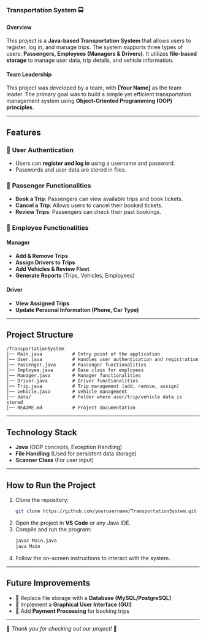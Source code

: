 



### **Transportation System** 🚍  

#### **Overview**  
This project is a **Java-based Transportation System** that allows users to register, log in, and manage trips. The system supports three types of users: **Passengers, Employees (Managers & Drivers)**. It utilizes **file-based storage** to manage user data, trip details, and vehicle information.

#### **Team Leadership**  
This project was developed by a team, with **[Your Name]** as the team leader. The primary goal was to build a simple yet efficient transportation management system using **Object-Oriented Programming (OOP) principles**.

---

## **Features**  

### 🔹 **User Authentication**  
- Users can **register and log in** using a username and password.  
- Passwords and user data are stored in files.  

### 🔹 **Passenger Functionalities**  
- **Book a Trip**: Passengers can view available trips and book tickets.  
- **Cancel a Trip**: Allows users to cancel their booked tickets.  
- **Review Trips**: Passengers can check their past bookings.  

### 🔹 **Employee Functionalities**  
#### **Manager**  
- **Add & Remove Trips**  
- **Assign Drivers to Trips**  
- **Add Vehicles & Review Fleet**  
- **Generate Reports** (Trips, Vehicles, Employees)  

#### **Driver**  
- **View Assigned Trips**  
- **Update Personal Information (Phone, Car Type)**  

---

## **Project Structure**  
```
/TransportationSystem
│── Main.java           # Entry point of the application
│── User.java           # Handles user authentication and registration
│── Passenger.java      # Passenger functionalities
│── Employee.java       # Base class for employees
│── Manager.java        # Manager functionalities
│── Driver.java         # Driver functionalities
│── Trip.java           # Trip management (add, remove, assign)
│── vehicle.java        # Vehicle management
│── data/               # Folder where user/trip/vehicle data is stored
│── README.md           # Project documentation
```

---

## **Technology Stack**  
- **Java** (OOP concepts, Exception Handling)  
- **File Handling** (Used for persistent data storage)  
- **Scanner Class** (For user input)  

---

## **How to Run the Project**  
1. Clone the repository:  
   ```sh
   git clone https://github.com/yourusername/TransportationSystem.git
   ```
2. Open the project in **VS Code** or any Java IDE.  
3. Compile and run the program:  
   ```sh
   javac Main.java  
   java Main  
   ```
4. Follow the on-screen instructions to interact with the system.  

---

## **Future Improvements**  
- 🔹 Replace file storage with a **Database (MySQL/PostgreSQL)**  
- 🔹 Implement a **Graphical User Interface (GUI)**  
- 🔹 Add **Payment Processing** for booking trips  

---
 


🚀 *Thank you for checking out our project!* 🚀
